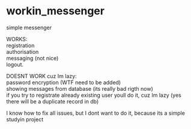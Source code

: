 # workin_messenger
simple messenger

WORKS:<br>
registration<br>
authorisation<br>
messaging (not nice)<br>
logout.

DOESNT WORK cuz Im lazy:<br>
password encryption (WTF need to be added)<br>
showing messages from database (its really bad rigth now)<br>
if you try to registrate already existing user youll do it, cuz Im lazy (yes there will be a duplicate record in db)<br>

I know how to fix all issues, but I dont want to do it, because its a simple studyin project
